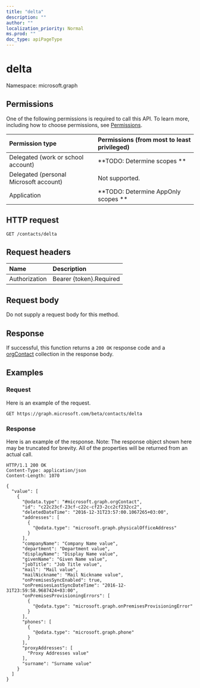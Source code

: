 ```yaml
---
title: "delta"
description: ""
author: ""
localization_priority: Normal
ms.prod: ""
doc_type: apiPageType
---
```


# delta

Namespace: microsoft.graph



## Permissions
One of the following permissions is required to call this API. To learn more, including how to choose permissions, see [Permissions](/concepts/permissions-reference.md).

|Permission type|Permissions (from most to least privileged)|
|:---|:---|
|Delegated (work or school account)|**TODO: Determine scopes **|
|Delegated (personal Microsoft account)|Not supported.|
|Application|**TODO: Determine AppOnly scopes **|

## HTTP request
<!-- {
  "blockType": "ignored"
}
-->
``` http
GET /contacts/delta
```

## Request headers
|Name|Description|
|:---|:---|
|Authorization|Bearer {token}.Required|

## Request body
Do not supply a request body for this method.

## Response
If successful, this function returns a `200 OK` response code and a [orgContact](../resources/orgcontact.md) collection in the response body.

## Examples

### Request
Here is an example of the request.
<!-- {
  "blockType": "request",
  "name": "orgcontact_delta"
}
-->
``` http
GET https://graph.microsoft.com/beta/contacts/delta
```

### Response
Here is an example of the response. Note: The response object shown here may be truncated for brevity. All of the properties will be returned from an actual call.
<!-- {
  "blockType": "response",
  "truncated": true,
  "@odata.type": "collection(microsoft.graph.orgcontact)"
}
-->
``` http
HTTP/1.1 200 OK
Content-Type: application/json
Content-Length: 1070

{
  "value": [
    {
      "@odata.type": "#microsoft.graph.orgContact",
      "id": "c22c23cf-23cf-c22c-cf23-2cc2cf232cc2",
      "deletedDateTime": "2016-12-31T23:57:00.1067265+03:00",
      "addresses": [
        {
          "@odata.type": "microsoft.graph.physicalOfficeAddress"
        }
      ],
      "companyName": "Company Name value",
      "department": "Department value",
      "displayName": "Display Name value",
      "givenName": "Given Name value",
      "jobTitle": "Job Title value",
      "mail": "Mail value",
      "mailNickname": "Mail Nickname value",
      "onPremisesSyncEnabled": true,
      "onPremisesLastSyncDateTime": "2016-12-31T23:59:58.9687424+03:00",
      "onPremisesProvisioningErrors": [
        {
          "@odata.type": "microsoft.graph.onPremisesProvisioningError"
        }
      ],
      "phones": [
        {
          "@odata.type": "microsoft.graph.phone"
        }
      ],
      "proxyAddresses": [
        "Proxy Addresses value"
      ],
      "surname": "Surname value"
    }
  ]
}
```

